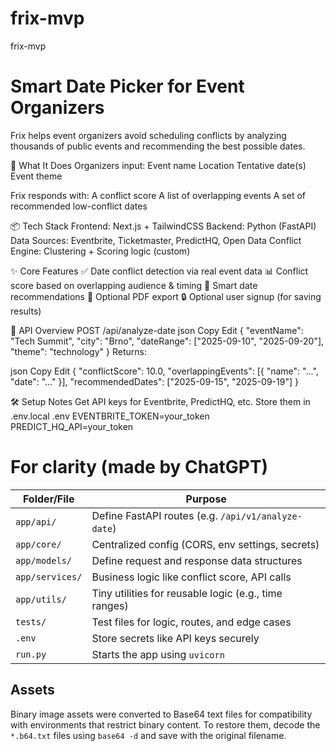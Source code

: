 # frix-mvp
frix-mvp


# Smart Date Picker for Event Organizers
Frix helps event organizers avoid scheduling conflicts by analyzing thousands of public events and recommending the best possible dates.

🚀 What It Does
Organizers input:
    Event name
    Location
    Tentative date(s)
    Event theme

Frix responds with:
    A conflict score
    A list of overlapping events
    A set of recommended low-conflict dates

📦 Tech Stack
    Frontend: Next.js + TailwindCSS
    Backend: Python (FastAPI)
    Data Sources: Eventbrite, Ticketmaster, PredictHQ, Open Data
    Conflict Engine: Clustering + Scoring logic (custom)

✨ Core Features
    ✅ Date conflict detection via real event data
    📊 Conflict score based on overlapping audience & timing
    📅 Smart date recommendations
    📄 Optional PDF export
    🔒 Optional user signup (for saving results)


📁 API Overview
POST /api/analyze-date
json
Copy
Edit
{
  "eventName": "Tech Summit",
  "city": "Brno",
  "dateRange": ["2025-09-10", "2025-09-20"],
  "theme": "technology"
}
Returns:

json
Copy
Edit
{
  "conflictScore": 10.0,
  "overlappingEvents": [{ "name": "...", "date": "..." }],
  "recommendedDates": ["2025-09-15", "2025-09-19"]
}

🛠️ Setup Notes
    Get API keys for Eventbrite, PredictHQ, etc.
    Store them in .env.local
    .env
        EVENTBRITE_TOKEN=your_token
        PREDICT_HQ_API=your_token



# For clarity (made by ChatGPT)
| Folder/File     | Purpose                                               |
| --------------- | ----------------------------------------------------- |
| `app/api/`      | Define FastAPI routes (e.g. `/api/v1/analyze-date`)   |
| `app/core/`     | Centralized config (CORS, env settings, secrets)      |
| `app/models/`   | Define request and response data structures           |
| `app/services/` | Business logic like conflict score, API calls         |
| `app/utils/`    | Tiny utilities for reusable logic (e.g., time ranges) |
| `tests/`        | Test files for logic, routes, and edge cases          |
| `.env`          | Store secrets like API keys securely                  |
| `run.py`        | Starts the app using `uvicorn`                        |

## Assets
Binary image assets were converted to Base64 text files for compatibility with environments that restrict binary content. To restore them, decode the `*.b64.txt` files using `base64 -d` and save with the original filename.

